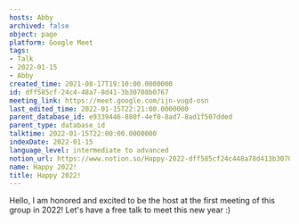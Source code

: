```yaml
---
hosts: Abby
archived: false
object: page
platform: Google Meet
tags:
- Talk
- 2022-01-15
- Abby
created_time: 2021-08-17T19:10:00.0000000
id: dff585cf-24c4-48a7-8d41-3b30708b0767
meeting_link: https://meet.google.com/ijn-vugd-osn
last_edited_time: 2022-01-15T22:21:00.0000000
parent_database_id: e9339446-880f-4ef0-8ad7-8ad1f507dded
parent_type: database_id
talktime: 2022-01-15T22:00:00.0000000
indexDate: 2022-01-15
language_level: intermediate to advanced
notion_url: https://www.notion.so/Happy-2022-dff585cf24c448a78d413b30708b0767
name: Happy 2022!
title: Happy 2022!
---
```


Hello, I am honored and excited to be the host at the first meeting of this group in 2022! Let's have a free talk to meet this new year :)





